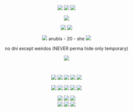 <p align="center">
  
<img src="https://github.com/user-attachments/assets/36ecad6e-7ccb-4d24-8021-258c41956a40">
<img src="https://komarev.com/ghpvc/?username=tamagotchiplus&color=blue"> 
<img src="https://github.com/user-attachments/assets/36ecad6e-7ccb-4d24-8021-258c41956a40">

</p>

<p align="center">
  <img src="https://github.com/user-attachments/assets/a6871de8-0c04-4d5f-9b3a-a7547fc17893" />
</p>
<p align="center">
  <img src="https://github.com/user-attachments/assets/e407dc3e-8030-4ca7-8fbe-09956caf4f4e" /> <img src="https://github.com/user-attachments/assets/6fe58326-4810-43a6-bcc5-70a8837a3e71" />

</p>

<p align="center">
<img src="https://github.com/user-attachments/assets/5118e502-06b1-44e2-b34f-6113d39c8f91" /> anubis - 20 - she <img src="https://github.com/user-attachments/assets/5118e502-06b1-44e2-b34f-6113d39c8f91" />
  <br>
<p align="center">
    no dni except weirdos (NEVER perma hide only temporary)
</p>

<p align="center">
  <img src="https://github.com/user-attachments/assets/a6871de8-0c04-4d5f-9b3a-a7547fc17893" />
</p>
<br>
<p align="center">
  <img src="https://github.com/user-attachments/assets/a42d6065-a4f0-4c26-b102-6fc8fa16618a" />
  <img src="https://github.com/user-attachments/assets/db3cee0a-0665-43b3-a16f-6515a331e6ac" />
   <img src="https://github.com/user-attachments/assets/5b26f8ab-d8f9-4975-8c95-dcef453d601e" />
    <img src="https://github.com/user-attachments/assets/9b061db0-7bde-4be6-9c67-0c47ba233c5e" />
    <img src="https://github.com/user-attachments/assets/9a504cd4-e8f3-472a-9c12-29190eff99ec" />
</p>
<p align="center">
 <img src="https://github.com/user-attachments/assets/c06f2278-ce5c-413d-9b42-24980821f594" />
 <img src="https://github.com/user-attachments/assets/9d267bde-e638-456f-9404-cf8d741532e8" />
 <img src="https://github.com/user-attachments/assets/5fc5fd0b-56c1-47c6-8984-7b8098959d59" />
<img src="https://github.com/user-attachments/assets/0d9cbe97-c37a-425c-bff7-4a5e457cd799" />
 <img src="https://github.com/user-attachments/assets/8fa4fc3d-e515-4286-94c8-6017d040440d" />
</p>
<p align="center">
  <img src="https://github.com/user-attachments/assets/c67137f9-f4cb-4576-bdf3-a1a752b0d3c1" />
  <img src="https://github.com/user-attachments/assets/f97889f2-f08b-4c6a-acbb-6a9028b73f4b" />
   <img src="https://64.media.tumblr.com/1ba8acadf93bdf3b77ca962a5b808918/5052f1357060d997-bd/s250x400/1a601e84d5b9382935fa0032902973b74aeb704c.gif" />
  <br>
    <img src="https://64.media.tumblr.com/6006f38c350749b9b732f299c7acd4ac/5f6129c6ead3a54f-a7/s250x400/f0cb783108aba3b68178313ca5d77b1f2e25a471.gif" />
    <img src="https://64.media.tumblr.com/eb5584bfd88bda5e80da7a7ec814eca1/8657239874b12d70-e3/s250x400/28f25bf1ccbe90b0d184d611a5c1dc91a7688a85.gif" />
     <img src="https://64.media.tumblr.com/5d37cd9ef1a3d0136ba9fbabb8e7179c/b3d36f0d2c457507-aa/s250x400/d542f7f575b23af96beaa40bd7d6c55d5a9f571e.gif" />
</p>
